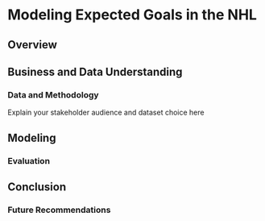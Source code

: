 # Modeling Expected Goals in the NHL

## Overview

## Business and Data Understanding

### Data and Methodology
  
Explain your stakeholder audience and dataset choice here

## Modeling

### Evaluation

## Conclusion

### Future Recommendations
